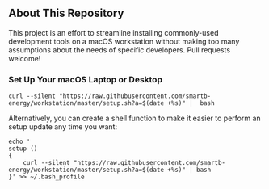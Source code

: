 ## About This Repository
This project is an effort to streamline installing commonly-used development tools on a macOS workstation without making too many assumptions about the needs of specific developers. Pull requests welcome!

### Set Up Your macOS Laptop or Desktop
```
curl --silent "https://raw.githubusercontent.com/smartb-energy/workstation/master/setup.sh?a=$(date +%s)" |  bash
```
Alternatively, you can create a shell function to make it easier to perform an setup update any time you want:
```
echo '
setup () 
{ 
    curl --silent "https://raw.githubusercontent.com/smartb-energy/workstation/master/setup.sh?a=$(date +%s)" | bash
}' >> ~/.bash_profile
```
